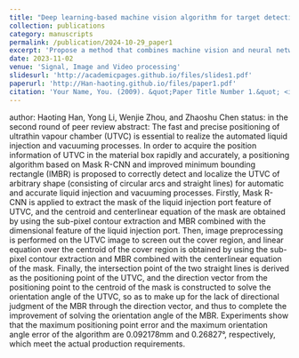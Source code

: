 ```yaml
---
title: "Deep learning-based machine vision algorithm for target detection and positional solution of ultrathin vapour chamber"
collection: publications
category: manuscripts
permalink: /publication/2024-10-29_paper1
excerpt: 'Propose a method that combines machine vision and neural networks for the detection and localization of arbitrarily shaped ultrathin vapour chambers (UTVCs).'
date: 2023-11-02
venue: 'Signal, Image and Video processing'
slidesurl: 'http://academicpages.github.io/files/slides1.pdf'
paperurl: 'http://Han-haoting.github.io/files/paper1.pdf'
citation: 'Your Name, You. (2009). &quot;Paper Title Number 1.&quot; <i>Journal 1</i>. 1(1).'
---
```


author: Haoting Han, Yong Li, Wenjie Zhou, and Zhaoshu Chen
status: in the second round of peer review
abstract: The fast and precise positioning of ultrathin vapour chamber (UTVC) is essential to realize the automated liquid injection and vacuuming processes. In order to acquire the position information of UTVC in the material box rapidly and accurately, a positioning algorithm based on Mask R-CNN and improved minimum bounding rectangle (IMBR) is proposed to correctly detect and localize the UTVC of arbitrary shape (consisting of circular arcs and straight lines) for automatic and accurate liquid injection and vacuuming processes. Firstly, Mask R-CNN is applied to extract the mask of the liquid injection port feature of UTVC, and the centroid and centerlinear equation of the mask are obtained by using the sub-pixel contour extraction and MBR combined with the dimensional feature of the liquid injection port. Then, image preprocessing is performed on the UTVC image to screen out the cover region, and linear equation over the centroid of the cover region is obtained by using the sub-pixel contour extraction and MBR combined with the centerlinear equation of the mask. Finally, the intersection point of the two straight lines is derived as the positioning point of the UTVC, and the direction vector from the positioning point to the centroid of the mask is constructed to solve the orientation angle of the UTVC, so as to make up for the lack of directional judgment of the MBR through the direction vector, and thus to complete the improvement of solving the orientation angle of the MBR. Experiments show that the maximum positioning point error and the maximum orientation angle error of the algorithm are 0.092178mm and 0.26827°, respectively, which meet the actual production requirements.
